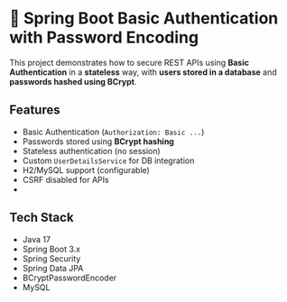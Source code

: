 # 🔐 Spring Boot Basic Authentication with Password Encoding

This project demonstrates how to secure REST APIs using **Basic Authentication** in a **stateless** way, with **users stored in a database** and **passwords hashed using BCrypt**.

## Features

- Basic Authentication (`Authorization: Basic ...`)
- Passwords stored using **BCrypt hashing**
- Stateless authentication (no session)
- Custom `UserDetailsService` for DB integration
- H2/MySQL support (configurable)
- CSRF disabled for APIs
- 
## Tech Stack

- Java 17
- Spring Boot 3.x
- Spring Security
- Spring Data JPA
- BCryptPasswordEncoder
- MySQL
